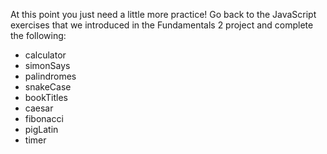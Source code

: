 At this point you just need a little more practice!  Go back to the JavaScript exercises that we introduced in the Fundamentals 2 project and complete the following:  


* calculator
* simonSays
* palindromes
* snakeCase
* bookTitles
* caesar
* fibonacci
* pigLatin
* timer




